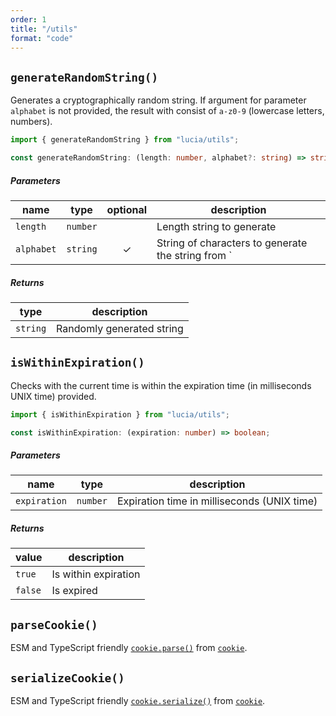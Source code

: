 ```yaml
---
order: 1
title: "/utils"
format: "code"
---
```


## `generateRandomString()`

Generates a cryptographically random string. If argument for parameter `alphabet` is not provided, the result with consist of `a-z0-9` (lowercase letters, numbers).

```ts
import { generateRandomString } from "lucia/utils";
```

```ts
const generateRandomString: (length: number, alphabet?: string) => string;
```

##### Parameters

| name       | type     | optional | description                                        |
| ---------- | -------- | :------: | -------------------------------------------------- |
| `length`   | `number` |          | Length string to generate                          |
| `alphabet` | `string` |    ✓     | String of characters to generate the string from ` |

##### Returns

| type     | description               |
| -------- | ------------------------- |
| `string` | Randomly generated string |

## `isWithinExpiration()`

Checks with the current time is within the expiration time (in milliseconds UNIX time) provided.

```ts
import { isWithinExpiration } from "lucia/utils";
```

```ts
const isWithinExpiration: (expiration: number) => boolean;
```

##### Parameters

| name         | type     | description                                 |
| ------------ | -------- | ------------------------------------------- |
| `expiration` | `number` | Expiration time in milliseconds (UNIX time) |

##### Returns

| value   | description          |
| ------- | -------------------- |
| `true`  | Is within expiration |
| `false` | Is expired           |

## `parseCookie()`

ESM and TypeScript friendly [`cookie.parse()`](https://github.com/jshttp/cookie#cookieparsestr-options) from [`cookie`](https://github.com/jshttp/cookie).

## `serializeCookie()`

ESM and TypeScript friendly [`cookie.serialize()`](https://github.com/jshttp/cookie#cookieserializename-value-options) from [`cookie`](https://github.com/jshttp/cookie).
